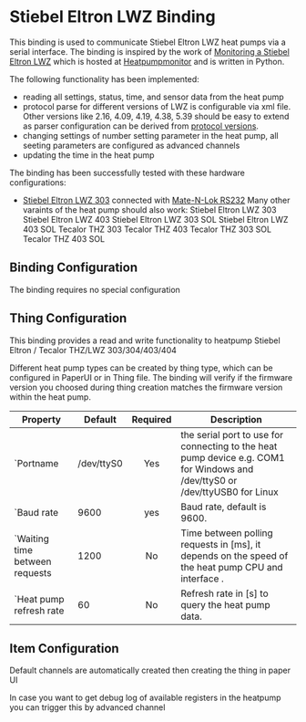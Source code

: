 # Stiebel Eltron LWZ Binding

This binding is used to communicate Stiebel Eltron LWZ heat pumps via a serial interface.  The binding is inspired by the work of [Monitoring a Stiebel Eltron LWZ](http://robert.penz.name/heat-pump-lwz) which is hosted at [Heatpumpmonitor](https://launchpad.net/heatpumpmonitor) and is written in Python.

The following functionality has been implemented:

* reading all settings, status, time, and sensor data from the heat pump
* protocol parse for different versions of LWZ is configurable via xml file.  Other versions like 2.16, 4.09, 4.19, 4.38, 5.39 should be easy to extend as parser configuration can be derived from [protocol versions](http://bazaar.launchpad.net/~robert-penz-name/heatpumpmonitor/trunk/files/head:/protocolVersions/).
* changing settings of number setting parameter in the heat pump, all seeting parameters are configured as advanced channels
* updating the time in the heat pump


The binding has been successfully tested with these hardware configurations:

* [Stiebel Eltron LWZ 303](https://www.stiebel-eltron.de/content/dam/ste/de/de/products/downloads/erneuerbare_energien/lueftung/Bedienungs-_u._Installationsanleitungen__LWZ_303-403__DM0000017729-ome.pdf) connected with [Mate-N-Lok RS232](http://robert.penz.name/heat-pump-lwz/)
Many other varaints of the heat pump should also work: 
    Stiebel Eltron LWZ 303
    Stiebel Eltron LWZ 403
    Stiebel Eltron LWZ 303 SOL
    Stiebel Eltron LWZ 403 SOL
    Tecalor THZ 303
    Tecalor THZ 403
    Tecalor THZ 303 SOL
    Tecalor THZ 403 SOL

## Binding Configuration

The binding requires no special configuration

## Thing Configuration

This binding provides a read and write functionality to  heatpump Stiebel Eltron / Tecalor THZ/LWZ 303/304/403/404

Different heat pump types can be created by thing type, which can be configured in PaperUI or in Thing file.
The binding will verify if the firmware version you choosed during thing creation matches the firmware version within the heat pump.

| Property | Default | Required | Description |
|----------|---------|:--------:|-------------|
| `Portname |/dev/ttyS0 | Yes | the serial port to use for connecting to the heat pump device e.g. COM1 for Windows and /dev/ttyS0 or /dev/ttyUSB0 for Linux |
| `Baud rate | 9600 | yes | Baud rate, default is 9600.     |
| `Waiting time between requests | 1200 | No | Time between polling requests in [ms], it depends on the speed of the heat pump CPU and interface . |
| `Heat pump refresh rate | 60 | No | Refresh rate in [s] to query the heat pump data. |

## Item Configuration

Default channels are automatically created then creating the thing in paper UI

In case you want to get debug log of available registers in the heatpump you can trigger this by advanced channel
